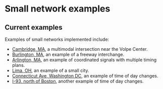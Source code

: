 # Small network examples

## Current examples
Examples of small networks implemented include:
- [Cambridge, MA](Cambridge_v090), a multimodal intersection near the Volpe Center. 
- [Burlington, MA](Freeway_Interchange), an example of a freeway interchange.
- [Arlington, MA](Arlington_Signals), an example of coordinated signals with multiple timing plans.
- [Lima, OH](Lima/GMNS), an example of a small city.
- [Connecticut Ave, Washington DC](TOD_Examples/CT_Ave.md), an example of time of day changes.
- [I-93, north of Boston](TOD_Examples/I-93.md), another example of time of day changes.
